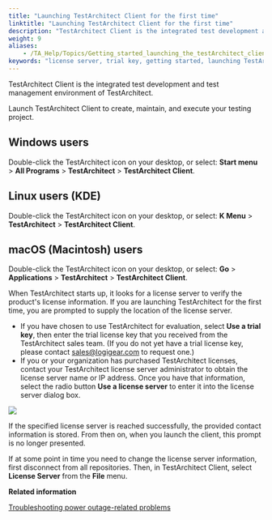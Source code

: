 ```yaml
--- 
title: "Launching TestArchitect Client for the first time"
linktitle: "Launching TestArchitect Client for the first time"
description: "TestArchitect Client is the integrated test development and test management environment of TestArchitect."
weight: 9
aliases: 
    - /TA_Help/Topics/Getting_started_launching_the_testArchitect_client.html
keywords: "license server, trial key, getting started, launching TestArchitect Client, TestArchitect Client, launching"
---
```


TestArchitect Client is the integrated test development and test management environment of TestArchitect.

Launch TestArchitect Client to create, maintain, and execute your testing project.

## Windows users

Double-click the TestArchitect icon on your desktop, or select: **Start menu** \> **All Programs** \> **TestArchitect** \> **TestArchitect Client**.

## Linux users \(KDE\)

Double-click the TestArchitect icon on your desktop, or select: **K Menu** \> **TestArchitect** \> **TestArchitect Client**.

## macOS \(Macintosh\) users

Double-click the TestArchitect icon on your desktop, or select: **Go** \> **Applications** \> **TestArchitect** \> **TestArchitect Client**.

When TestArchitect starts up, it looks for a license server to verify the product's license information. If you are launching TestArchitect for the first time, you are prompted to supply the location of the license server.

-   If you have chosen to use TestArchitect for evaluation, select **Use a trial key**, then enter the trial license key that you received from the TestArchitect sales team. \(If you do not yet have a trial license key, please contact [sales@logigear.com](mailto:sales@logigear.com) to request one.\)
-   If you or your organization has purchased TestArchitect licenses, contact your TestArchitect license server administrator to obtain the license server name or IP address. Once you have that information, select the radio button **Use a license server** to enter it into the license server dialog box.

![](/images/TA_Help/Images/ug_gettingstarted1.png)

If the specified license server is reached successfully, the provided contact information is stored. From then on, when you launch the client, this prompt is no longer presented.

If at some point in time you need to change the license server information, first disconnect from all repositories. Then, in TestArchitect Client, select **License Server** from the **File** menu.




**Related information**  


[Troubleshooting power outage-related problems](/TA_Administration/Topics/adm_troubleshooting_power_blackout.html)

